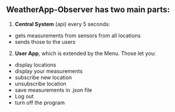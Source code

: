 ## WeatherApp-Observer has two main parts:
1. **Central System** (api) every 5 seconds:
  - gets measurements from sensors from all locations
  - sends those to the users
  
2. **User App**, which is extended by the Menu. Those let you:
  - display locations
  - display your measurements
  - subscribe new location
  - unsubscribe location
  - save measurements in .json file
  - Log out
  - turn off the program
